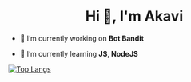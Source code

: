 <h1 align="center">Hi 👋, I'm Akavi</h1>

- 🔭 I’m currently working on **Bot Bandit**

- 🌱 I’m currently learning **JS, NodeJS**



[![Top Langs](https://github-readme-stats.vercel.app/api/top-langs/?username=akavvi&layout=compact)](https://github.com/akavvi/github-readme-stats)



